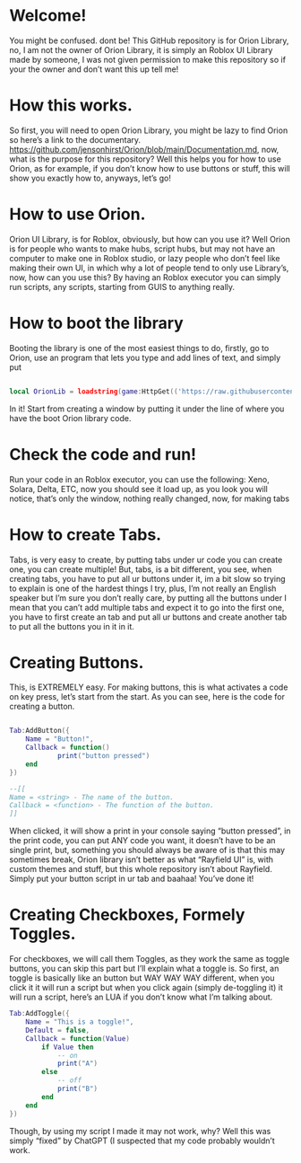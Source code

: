 # Welcome!
You might be confused. dont be! This GitHub repository is for Orion Library, no, I am not the owner of Orion Library, it is simply an Roblox UI Library made by someone, I was not given permission to make this repository so if your the owner and don’t want this up tell me!
# How this works.
So first, you will need to open Orion Library, you might be lazy to find Orion so here’s a link to the documentary. https://github.com/jensonhirst/Orion/blob/main/Documentation.md, now, what is the purpose for this repository? Well this helps you for how to use Orion, as for example, if you don’t know how to use buttons or stuff, this will show you exactly how to, anyways, let’s go!
# How to use Orion.
Orion UI Library, is for Roblox, obviously, but how can you use it? Well Orion is for people who wants to make hubs, script hubs, but may not have an computer to make one in Roblox studio, or lazy people who don’t feel like making their own UI, in which why a lot of people tend to only use Library’s, now, how can you use this? By having an Roblox executor you can simply run scripts, any scripts, starting from GUIS to anything really.
# How to boot the library
Booting the library is one of the most easiest things to do, firstly, go to Orion, use an program that lets you type and add lines of text, and simply put
```lua

local OrionLib = loadstring(game:HttpGet(('https://raw.githubusercontent.com/jensonhirst/Orion/main/source')))()
```
In it! Start from creating a window by putting it under the line of where you have the boot Orion library code.
# Check the code and run!
Run your code in an Roblox executor, you can use the following: Xeno, Solara, Delta, ETC, now you should see it load up, as you look you will notice, that’s only the window, nothing really changed, now, for making tabs
# How to create Tabs.
Tabs, is very easy to create, by putting tabs under ur code you can create one, you can create multiple! But, tabs, is a bit different, you see, when creating tabs, you have to put all ur buttons under it, im a bit slow so trying to explain is one of the hardest things I try, plus, I’m not really an English speaker but I’m sure you don’t really care, by putting all the buttons under I mean that you can’t add multiple tabs and expect it to go into the first one, you have to first create an tab and put all ur buttons and create another tab to put all the buttons you in it in it.
# Creating Buttons.
This, is EXTREMELY easy. For making buttons, this is what activates a code on key press, let’s start from the start. As you can see, here is the code for creating a button.
```lua

Tab:AddButton({
	Name = "Button!",
	Callback = function()
      		print("button pressed")
  	end    
})

--[[
Name = <string> - The name of the button.
Callback = <function> - The function of the button.
]]
```
When clicked, it will show a print in your console saying “button pressed”, in the print code, you can put ANY code you want, it doesn’t have to be an single print, but, something you should always be aware of is that this may sometimes break, Orion library isn’t better as what “Rayfield UI” is, with custom themes and stuff, but this whole repository isn’t about Rayfield. Simply put your button script in ur tab and baahaa! You’ve done it!
# Creating Checkboxes, Formely Toggles.
For checkboxes, we will call them Toggles, as they work the same as toggle buttons, you can skip this part but I’ll explain what a toggle is. So first, an toggle is basically like an button but WAY WAY WAY different, when you click it it will run a script but when you click again (simply de-toggling it) it will run a script, here’s an LUA if you don’t know what I’m talking about.
```lua
Tab:AddToggle({
    Name = "This is a toggle!",
    Default = false,
    Callback = function(Value)
        if Value then
            -- on
            print("A")
        else
            -- off
            print("B")
        end
    end    
})
```
Though, by using my script I made it may not work, why? Well this was simply “fixed” by ChatGPT (I suspected that my code probably wouldn’t work.
